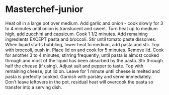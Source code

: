 # Masterchef-junior
Heat oil in a large pot over medium. Add garlic and onion - cook slowly for 3 to 4 minutes until onion is translucent and sweet.
Turn heat up to medium high, add zucchini and capsicum. Cook 1 1/2 minutes.
Add remaining ingredients EXCEPT pasta and broccoli. Stir until tomato paste dissolves.
When liquid starts bubbling, lower heat to medium, add pasta and stir. Top with broccoli, push in.
Place lid on and cook for 5 minutes.
Remove lid. Cook for another 3 to 4 minutes, stirring frequently, until pasta is almost cooked through and most of the liquid has been absorbed by the pasta.
Stir through half the cheese (if using). Adjust salt and pepper to taste.
Top with remaining cheese, put lid on. Leave for 1 minute until cheese is melted and pasta is perfectly cooked.
Garnish with parsley and serve immediately. Don't leave leftovers in the pot, residual heat will overcook the pasta so transfer into a serving dish.
